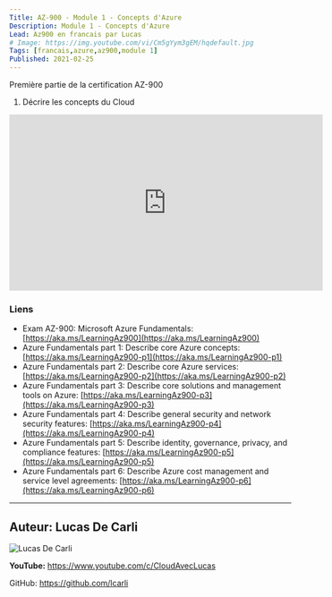 ```yaml
---
Title: AZ-900 - Module 1 - Concepts d'Azure
Description: Module 1 - Concepts d'Azure
Lead: Az900 en francais par Lucas
# Image: https://img.youtube.com/vi/Cm5gYym3gEM/hqdefault.jpg
Tags: [francais,azure,az900,module 1]
Published: 2021-02-25
---
```


Première partie de la certification AZ-900

1. Décrire les concepts du Cloud

<!--more-->

<iframe width="560" height="315" src="https://www.youtube.com/embed/Cm5gYym3gEM" frameborder="0" allow="accelerometer; autoplay; clipboard-write; encrypted-media; gyroscope; picture-in-picture" allowfullscreen></iframe>

### Liens
- Exam AZ-900: Microsoft Azure Fundamentals: [https://aka.ms/LearningAz900​](https://aka.ms/LearningAz900)
- Azure Fundamentals part 1: Describe core Azure concepts: [https://aka.ms/LearningAz900-p1](https://aka.ms/LearningAz900-p1)​
- Azure Fundamentals part 2: Describe core Azure services: [https://aka.ms/LearningAz900-p2](https://aka.ms/LearningAz900-p2)​
- Azure Fundamentals part 3: Describe core solutions and management tools on Azure: [https://aka.ms/LearningAz900-p3​](https://aka.ms/LearningAz900-p3​)
- Azure Fundamentals part 4: Describe general security and network security features: [https://aka.ms/LearningAz900-p4​](https://aka.ms/LearningAz900-p4​)
- Azure Fundamentals part 5: Describe identity, governance, privacy, and compliance features: [https://aka.ms/LearningAz900-p5​](https://aka.ms/LearningAz900-p5​)
- Azure Fundamentals part 6: Describe Azure cost management and service level agreements: [https://aka.ms/LearningAz900-p6](https://aka.ms/LearningAz900-p6)


---

## Auteur: Lucas De Carli

![Lucas De Carli](https://avatars.githubusercontent.com/u/4472823?s=460&u=37d097ad8cdf91316d0f8231cd41f25c68c15e88&v=4)

**YouTube:** https://www.youtube.com/c/CloudAvecLucas

GitHub: https://github.com/lcarli